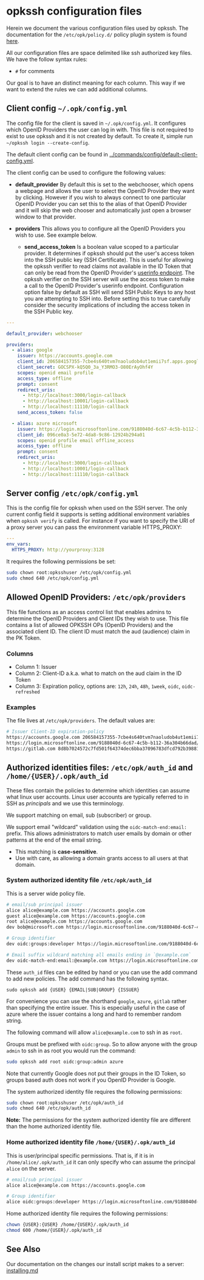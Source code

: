 # opkssh configuration files

Herein we document the various configuration files used by opkssh.
The documentation for the `/etc/opk/policy.d/` policy plugin system is found [here](policyplugins.md).

All our configuration files are space delimited like ssh authorized key files.
We have the follow syntax rules:

- `#` for comments

Our goal is to have an distinct meaning for each column. This way if we want to extend the rules we can add additional columns.

## Client config `~/.opk/config.yml`

The config file for the client is saved in `~/.opk/config.yml`.
It configures which OpenID Providers the user can log in with.
This file is not required to exist to use opkssh and it is not created by default.
To create it, simple run `~/opkssh login --create-config`.

The default client config can be found in [../commands/config/default-client-config.yml](../commands/config/default-client-config.yml).

The client config can be used to configure the following values:

- **default_provider** By default this is set to the webchooser, which opens a webpage and allows the user to select the OpenID Provider they want by clicking. However if you wish to always connect to one particular OpenID Provider you can set this to the alias of that OpenID Provider and it will skip the web chooser and automatically just open a browser window to that provider.

- **providers** This allows you to configure all the OpenID Providers you wish to use. See example below.
  - **send_access_token** Is a boolean value scoped to a particular provider. It determines if opkssh should put the user's access token into the SSH public key (SSH Certificate). This is useful for allowing the opkssh verifier to read claims not available in the ID Token that can only be read from the OpenID Provider's [userinfo endpoint](https://openid.net/specs/openid-connect-core-1_0.html#UserInfo). The opkssh verifier on the SSH server will use the access token to make a call to the OpenID Provider's userinfo endpoint. Configuration option false by default as SSH will send SSH Public Keys to any host you are attempting to SSH into. Before setting this to true carefully consider the security implications of including the access token in the SSH Public key.

```yaml
---

default_provider: webchooser

providers:
  - alias: google
    issuer: https://accounts.google.com
    client_id: 206584157355-7cbe4s640tvm7naoludob4ut1emii7sf.apps.googleusercontent.com
    client_secret: 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
    scopes: openid email profile
    access_type: offline
    prompt: consent
    redirect_uris:
      - http://localhost:3000/login-callback
      - http://localhost:10001/login-callback
      - http://localhost:11110/login-callback
    send_access_token: false

  - alias: azure microsoft
    issuer: https://login.microsoftonline.com/9188040d-6c67-4c5b-b112-36a304b66dad/v2.0
    client_id: 096ce0a3-5e72-4da8-9c86-12924b294a01
    scopes: openid profile email offline_access
    access_type: offline
    prompt: consent
    redirect_uris:
      - http://localhost:3000/login-callback
      - http://localhost:10001/login-callback
      - http://localhost:11110/login-callback


```

## Server config `/etc/opk/config.yml`

This is the config file for opkssh when used on the SSH server.
The only current config field it supports is setting additional environment variables when `opkssh verify` is called.
For instance if you want to specify the URI of a proxy server you can pass the environment variable HTTPS_PROXY:

```yml
---
env_vars:
  HTTPS_PROXY: http://yourproxy:3128
```

It requires the following permissions be set:

```bash
sudo chown root:opksshuser /etc/opk/config.yml
sudo chmod 640 /etc/opk/config.yml
```

## Allowed OpenID Providers: `/etc/opk/providers`

This file functions as an access control list that enables admins to determine the OpenID Providers and Client IDs they wish to use.
This file contains a list of allowed OPKSSH OPs (OpenID Providers) and the associated client ID.
The client ID must match the aud (audience) claim in the PK Token.

### Columns

- Column 1: Issuer
- Column 2: Client-ID a.k.a. what to match on the aud claim in the ID Token
- Column 3: Expiration policy, options are: `12h`, `24h`, `48h`, `1week`, `oidc`, `oidc-refreshed`

### Examples

The file lives at `/etc/opk/providers`. The default values are:

```bash
# Issuer Client-ID expiration-policy 
https://accounts.google.com 206584157355-7cbe4s640tvm7naoludob4ut1emii7sf.apps.googleusercontent.com 24h
https://login.microsoftonline.com/9188040d-6c67-4c5b-b112-36a304b66dad/v2.0 096ce0a3-5e72-4da8-9c86-12924b294a01 24h
https://gitlab.com 8d8b7024572c7fd501f64374dec6bba37096783dfcd792b3988104be08cb6923 24h
```

## Authorized identities files: `/etc/opk/auth_id` and `/home/{USER}/.opk/auth_id`

These files contain the policies to determine which identities can assume what linux user accounts.
Linux user accounts are typically referred to in SSH as *principals* and we use this terminology.

We support matching on email, sub (subscriber) or group.

We support email "wildcard" validation using the `oidc-match-end:email:` prefix. This allows administrators to match user emails by domain or other patterns at the end of the email string.
- This matching is **case-sensitive**.
- Use with care, as allowing a domain grants access to all users at that domain.

### System authorized identity file `/etc/opk/auth_id`

This is a server wide policy file.

```bash
# email/sub principal issuer 
alice alice@example.com https://accounts.google.com
guest alice@example.com https://accounts.google.com 
root alice@example.com https://accounts.google.com 
dev bob@microsoft.com https://login.microsoftonline.com/9188040d-6c67-4c5b-b112-36a304b66dad/v2.0

# Group identifier 
dev oidc:groups:developer https://login.microsoftonline.com/9188040d-6c67-4c5b-b112-36a304b66dad/v2.0

# Email suffix wildcard matching all emails ending in `@example.com`
dev oidc-match-end:email:@example.com https://login.microsoftonline.com/9188040d-6c67-4c5b-b112-36a304b66dad/v2.0
```

These `auth_id` files can be edited by hand or you can use the add command to add new policies. The add command has the following syntax.

`sudo opkssh add {USER} {EMAIL|SUB|GROUP} {ISSUER}`

For convenience you can use the shorthand `google`, `azure`, `gitlab` rather than specifying the entire issuer.
This is especially useful in the case of azure where the issuer contains a long and hard to remember random string.

The following command will allow `alice@example.com` to ssh in as `root`.

Groups must be prefixed with `oidc:group`. So to allow anyone with the group `admin` to ssh in as root you would run the command:

```bash
sudo opkssh add root oidc:group:admin azure
```

Note that currently Google does not put their groups in the ID Token, so groups based auth does not work if you OpenID Provider is Google.

The system authorized identity file requires the following permissions:

```bash
sudo chown root:opksshuser /etc/opk/auth_id
sudo chmod 640 /etc/opk/auth_id
```

**Note:** The permissions for the system authorized identity file are different than the home authorized identity file.

### Home authorized identity file `/home/{USER}/.opk/auth_id`

This is user/principal specific permissions.
That is, if it is in `/home/alice/.opk/auth_id` it can only specify who can assume the principal `alice` on the server.

```bash
# email/sub principal issuer 
alice alice@example.com https://accounts.google.com

# Group identifier 
alice oidc:groups:developer https://login.microsoftonline.com/9188040d-6c67-4c5b-b112-36a304b66dad/v2.0
```

Home authorized identity file requires the following permissions:

```bash
chown {USER}:{USER} /home/{USER}/.opk/auth_id
chmod 600 /home/{USER}/.opk/auth_id
```

## See Also

Our documentation on the changes our install script makes to a server: [installing.md](../scripts/installing.md)
